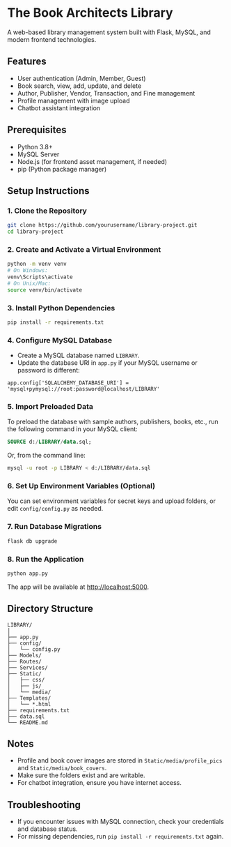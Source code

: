 # The Book Architects Library

A web-based library management system built with Flask, MySQL, and modern frontend technologies.

## Features

- User authentication (Admin, Member, Guest)
- Book search, view, add, update, and delete
- Author, Publisher, Vendor, Transaction, and Fine management
- Profile management with image upload
- Chatbot assistant integration

## Prerequisites

- Python 3.8+
- MySQL Server
- Node.js (for frontend asset management, if needed)
- pip (Python package manager)

## Setup Instructions

### 1. Clone the Repository

```bash
git clone https://github.com/yourusername/library-project.git
cd library-project
```

### 2. Create and Activate a Virtual Environment

```bash
python -m venv venv
# On Windows:
venv\Scripts\activate
# On Unix/Mac:
source venv/bin/activate
```

### 3. Install Python Dependencies

```bash
pip install -r requirements.txt
```

### 4. Configure MySQL Database

- Create a MySQL database named `LIBRARY`.
- Update the database URI in `app.py` if your MySQL username or password is different:

```
app.config['SQLALCHEMY_DATABASE_URI'] = 'mysql+pymysql://root:password@localhost/LIBRARY'
```

### 5. Import Preloaded Data

To preload the database with sample authors, publishers, books, etc., run the following command in your MySQL client:

```sql
SOURCE d:/LIBRARY/data.sql;
```

Or, from the command line:

```bash
mysql -u root -p LIBRARY < d:/LIBRARY/data.sql
```

### 6. Set Up Environment Variables (Optional)

You can set environment variables for secret keys and upload folders, or edit `config/config.py` as needed.

### 7. Run Database Migrations

```bash
flask db upgrade
```

### 8. Run the Application

```bash
python app.py
```

The app will be available at [http://localhost:5000](http://localhost:5000).

## Directory Structure

```
LIBRARY/
│
├── app.py
├── config/
│   └── config.py
├── Models/
├── Routes/
├── Services/
├── Static/
│   ├── css/
│   ├── js/
│   └── media/
├── Templates/
│   └── *.html
├── requirements.txt
├── data.sql
└── README.md
```

## Notes

- Profile and book cover images are stored in `Static/media/profile_pics` and `Static/media/book_covers`.
- Make sure the folders exist and are writable.
- For chatbot integration, ensure you have internet access.

## Troubleshooting

- If you encounter issues with MySQL connection, check your credentials and database status.
- For missing dependencies, run `pip install -r requirements.txt` again.

